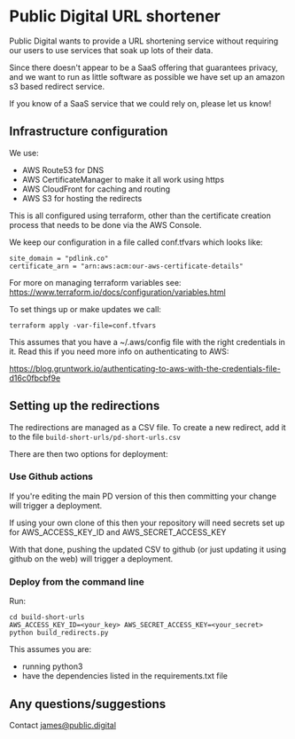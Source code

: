 # Public Digital URL shortener

Public Digital wants to provide a URL shortening service
without requiring our users to use services that soak up
lots of their data.

Since there doesn't appear to be a SaaS offering that
guarantees privacy, and we want to run as little software
as possible we have set up an amazon s3 based redirect
service.

If you know of a SaaS service that we could rely on,
please let us know!

## Infrastructure configuration

We use:

* AWS Route53 for DNS
* AWS CertificateManager to make it all work using https
* AWS CloudFront for caching and routing
* AWS S3 for hosting the redirects

This is all configured using terraform, other than the certificate
creation process that needs to be done via the AWS Console.

We keep our configuration in a file called conf.tfvars which looks
like:

```
site_domain = "pdlink.co"
certificate_arn = "arn:aws:acm:our-aws-certificate-details"
```

For more on managing terraform variables see: https://www.terraform.io/docs/configuration/variables.html

To set things up or make updates we call:

```
terraform apply -var-file=conf.tfvars
```

This assumes that you have a ~/.aws/config file with the right
credentials in it. Read this if you need more info on authenticating to AWS:

https://blog.gruntwork.io/authenticating-to-aws-with-the-credentials-file-d16c0fbcbf9e

## Setting up the redirections

The redirections are managed as a CSV file. To create a new redirect,
add it to the file `build-short-urls/pd-short-urls.csv`

There are then two options for deployment:

### Use Github actions

If you're editing the main PD version of this then committing your change will trigger
a deployment.

If using your own clone of this then your repository will need secrets set up for
AWS_ACCESS_KEY_ID and AWS_SECRET_ACCESS_KEY

With that done, pushing the updated CSV to github (or just updating it using github
on the web) will trigger a deployment.

### Deploy from the command line

Run:

```
cd build-short-urls
AWS_ACCESS_KEY_ID=<your_key> AWS_SECRET_ACCESS_KEY=<your_secret> python build_redirects.py
```

This assumes you are:

* running python3
* have the dependencies listed in the requirements.txt file

## Any questions/suggestions

Contact james@public.digital
